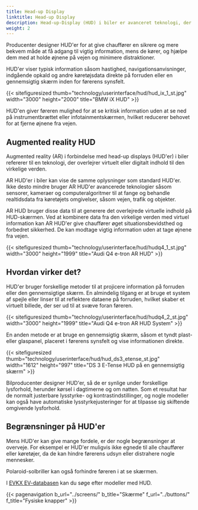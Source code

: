 ```yaml
---
title: Head-up Display
linktitle: Head-up Display
description: Head-up-Display (HUD) i biler er avanceret teknologi, der projicerer information på forruden eller en gennemsigtig skærm, så føreren kan se vigtige data uden at tage øjnene fra vejen.
weight: 2
---
```

<!-- markdownlint-disable MD033 -->
Producenter designer HUD'er for at give chauffører en sikrere og mere bekvem måde at få adgang til vigtig information, mens de kører, og hjælpe dem med at holde øjnene på vejen og minimere distraktioner.

HUD'er viser typisk information såsom hastighed, navigationsanvisninger, indgående opkald og andre køretøjsdata direkte på forruden eller en gennemsigtig skærm inden for førerens synsfelt.

{{< sitefiguresized thumb="technology/userinterface/hud/hud_ix_1_st.jpg" width="3000" height="2000" title="BMW iX HUD" >}}

HUD'en giver føreren mulighed for at se kritisk information uden at se ned på instrumentbrættet eller infotainmentskærmen, hvilket reducerer behovet for at fjerne øjnene fra vejen.

## Augmented reality HUD

Augmented reality (AR) i forbindelse med head-up displays (HUD'er) i biler refererer til en teknologi, der overlejrer virtuelt eller digitalt indhold til den virkelige verden.

AR HUD'er i biler kan vise de samme oplysninger som standard HUD'er. Ikke desto mindre bruger AR HUD'er avancerede teknologier såsom sensorer, kameraer og computeralgoritmer til at fange og behandle realtidsdata fra køretøjets omgivelser, såsom vejen, trafik og objekter.

AR HUD bruger disse data til at generere det overlejrede virtuelle indhold på HUD-skærmen. Ved at kombinere data fra den virkelige verden med virtuel information kan AR HUD'er give chauffører øget situationsbevidsthed og forbedret sikkerhed. De kan modtage vigtig information uden at tage øjnene fra vejen.

{{< sitefiguresized thumb="technology/userinterface/hud/hudq4_1_st.jpg" width="3000" height="1999" title="Audi Q4 e-tron AR HUD" >}}

## Hvordan virker det?

HUD'er bruger forskellige metoder til at projicere information på forruden eller den gennemsigtige skærm. En almindelig tilgang er at bruge et system af spejle eller linser til at reflektere dataene på forruden, hvilket skaber et virtuelt billede, der ser ud til at svæve foran føreren.

{{< sitefiguresized thumb="technology/userinterface/hud/hudq4_2_st.jpg" width="3000" height="1999" title="Audi Q4 e-tron AR HUD System" >}}

En anden metode er at bruge en gennemsigtig skærm, såsom et tyndt plast- eller glaspanel, placeret i førerens synsfelt og vise informationen direkte.

{{< sitefiguresized thumb="technology/userinterface/hud/hud_ds3_etense_st.jpg" width="1612" height="997" title="DS 3 E-Tense HUD på en gennemsigtig skærm" >}}

Bilproducenter designer HUD'er, så de er synlige under forskellige lysforhold, herunder kørsel i dagtimerne og om natten. Som et resultat har de normalt justerbare lysstyrke- og kontrastindstillinger, og nogle modeller kan også have automatiske lysstyrkejusteringer for at tilpasse sig skiftende omgivende lysforhold.

## Begrænsninger på HUD'er

Mens HUD'er kan give mange fordele, er der nogle begrænsninger at overveje. For eksempel er HUD'er muligvis ikke egnede til alle chauffører eller køretøjer, da de kan hindre førerens udsyn eller distrahere nogle mennesker.

Polaroid-solbriller kan også forhindre føreren i at se skærmen.

I [EVKX EV-databasen](../../evsearch/) kan du søge efter modeller med HUD.

{{< pagenavigation b_url="../screens/" b_title="Skærme" f_url="../buttons/" f_title="Fysiske knapper" >}}